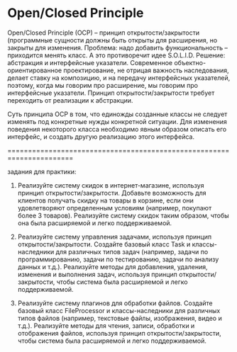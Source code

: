 # Open/Closed Principle

Open/Closed Principle (OCP) – принцип открытости/закрытости (программные сущности должны быть открыты для расширения, но закрыты для изменения.
Проблема: надо добавить функциональность – приходится менять класс. А это противоречит идее S.O.L.I.D.
Решение: абстракция и интерфейсные указатели.
Современное объектно-ориентированное проектирование, не отрицая важность наследования, делает ставку на композицию, и на передачу интерфейсных указателей, поэтому, когда мы говорим про расширение, мы говорим про интерфейсные указатели. Принцип открытости/закрытости требует переходить от реализации к абстракции.

Суть принципа ОСР в том, что единожды созданные классы не следует изменять под конкретные нужды конкретной ситуации.
Для изменения поведения некоторого класса необходимо явным образом описать его интерфейс, и создать другую реализацию этого интерфейса.

======================================================================

задания для практики:

1. Реализуйте систему скидок в интернет-магазине, используя принцип открытости/закрытости. Добавьте возможность для клиентов получать скидку на товары в корзине, если они удовлетворяют определенным условиям (например, покупают более 3 товаров). Реализуйте систему скидок таким образом, чтобы она была расширяемой и легко поддерживаемой.

2. Реализуйте систему управления задачами, используя принцип открытости/закрытости. Создайте базовый класс Task и классы-наследники для различных типов задач (например, задачи по программированию, задачи по тестированию, задачи по анализу данных и т.д.). Реализуйте методы для добавления, удаления, изменения и выполнения задач, используя принцип открытости/закрытости, чтобы система была расширяемой и легко поддерживаемой.

3. Реализуйте систему плагинов для обработки файлов. Создайте базовый класс FileProcessor и классы-наследники для различных типов файлов (например, текстовые файлы, изображения, видео и т.д.). Реализуйте методы для чтения, записи, обработки и отображения файлов, используя принцип открытости/закрытости, чтобы система была расширяемой и легко поддерживаемой.
